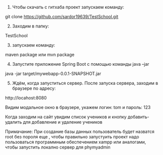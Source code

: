 1. Чтобы скачать с гитхаба проект запускаем команду: 

git clone https://github.com/sardor19639/TestSchool.git

2. Заходим в папку:

TestSchool

3. запускаем команду:

maven package или mvn package

4. Запустите приложение Spring Boot с помощью команды java –jar

java -jar target/mywebapp-0.0.1-SNAPSHOT.jar

5. Ждём, когда запуститься сервер. После запуска сервера, заходим в браузере по адресу:

http://locahost:8080

Видим модальное окно в браузере, укажем логин: tom  и пароль: 123

Когда заходим на сайт увидим список учеников и кнопку добавить- удалить для добавление и удаление учеников

Примачание: При создание базы данных пользователь будет назватся root без пороля еще , чтобы правильно запустуить проект 
надо пользоваться программным обеспечением xampp или аналогами, чтобы запустить локално сервер для phymyadmin




